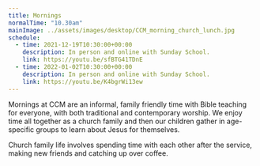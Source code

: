 ```yaml
---
title: Mornings
normalTime: "10.30am"
mainImage: ../assets/images/desktop/CCM_morning_church_lunch.jpg
schedule:
  - time: 2021-12-19T10:30:00+00:00
    description: In person and online with Sunday School.
    link: https://youtu.be/sfBTG41TDnE
  - time: 2022-01-02T10:30:00+00:00
    description: In person and online with Sunday School.
    link: https://youtu.be/K4bgrWi13ew
---
```

Mornings at CCM are an informal, family friendly time with Bible teaching for everyone, with both traditional and contemporary worship. We enjoy time all together as a church family and then our children gather in age-specific groups to learn about Jesus for themselves.

Church family life involves spending time with each other after the service, making new friends and catching up over coffee.
